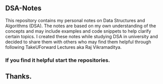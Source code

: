 ## DSA-Notes

This repository contains my personal notes on Data Structures and Algorithms (DSA). The notes are based on my own understanding of the concepts and may include examples and code snippets to help clarify certain topics. I created these notes while studying DSA in university and decided to share them with others who may find them helpful through following TakeUForward Lectures aka Raj Vikramaditya.

### If you find it helpful start the repositories.

## Thanks.
